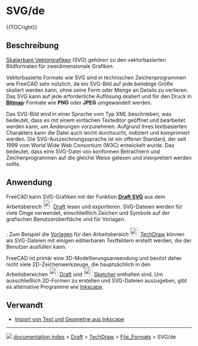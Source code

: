 # SVG/de
{{TOCright}}

## Beschreibung

[Skalierbare Vektorgrafiken](https://de.wikipedia.org/wiki/Scalable_Vector_Graphics) (SVG) gehören zu den vektorbasierten Bildformaten für zweidimensionale Grafiken.

Vektorbasierte Formate wie SVG sind in technischen Zeichenprogrammen wie FreeCAD sehr nützlich, da ein SVG-Bild auf jede beliebige Größe skaliert werden kann, ohne seine Form oder Menge an Details zu verlieren. Das SVG kann auf jede erforderliche Auflösung skaliert und für den Druck in [**Bitmap**](bitmap/de.md)-Formate wie **PNG** oder **JPEG** umgewandelt werden.

Das SVG-Bild wird in einer Sprache vom Typ XML beschrieben, was bedeutet, dass es mit einem einfachen Texteditor geöffnet und bearbeitet werden kann, um Änderungen vorzunehmen. Aufgrund ihres textbasierten Charakters kann die Datei auch leicht durchsucht, indiziert und komprimiert werden. Die SVG-Auszeichnungssprache ist ein offener Standard, der seit 1999 vom World Wide Web Consortium (W3C) entwickelt wurde. Das bedeutet, dass eine SVG-Datei von konformen Betrachtern und Zeichenprogrammen auf die gleiche Weise gelesen und interpretiert werden sollte.

## Anwendung

FreeCAD kann SVG-Grafiken mit der Funktion [**Draft SVG**](Draft_SVG/de.md) aus dem Arbeitsbereich <img alt="" src=images/Workbench_Draft.svg  style="width:24px;"> [Draft](Draft_Workbench/de.md) lesen und exportieren. SVG-Dateien werden für viele Dinge verwendet, einschließlich Zeichen und Symbole auf der grafischen Benutzeroberfläche und für Vorlagen.

:   Zum Beispiel die [Vorlagen](TechDraw_Templates/de.md) für den Arbeitsbereich <img alt="" src=images/Workbench_TechDraw.svg  style="width:24px;"> [TechDraw](TechDraw_Workbench/de.md) können als SVG-Dateien mit einigen editierbaren Textfeldern erstellt werden, die der Benutzer ausfüllen kann.

FreeCAD ist primär eine 3D-Modellierungsanwendung und besitzt daher nicht viele 2D-Zeichenwerkzeuge, die hauptsächlich in den Arbeitsbereichen <img alt="" src=images/Workbench_Draft.svg  style="width:24px;"> [Draft](Draft_Workbench/de.md) und <img alt="" src=images/Workbench_Sketcher.svg  style="width:24px;"> [Sketcher](Sketcher_Workbench/de.md) enthalten sind. Um ausschließlich 2D-Formen zu erstellen und SVG-Dateien auszugeben, gibt es alternative Programme wie [Inkscape](https://de.wikipedia.org/wiki/Inkscape).

## Verwandt

-   [Import von Text und Geometrie aus Inkscape](Import_text_and_geometry_from_Inkscape/de.md)



---
![](images/Right_arrow.png) [documentation index](../README.md) > [Draft](Category_Draft.md) > [TechDraw](Category_TechDraw.md) > [File_Formats](Category_File_Formats.md) > SVG/de
